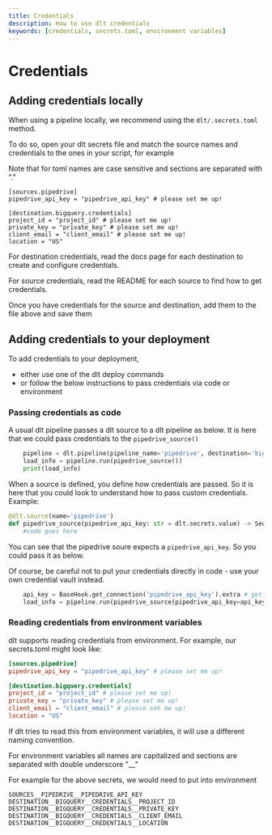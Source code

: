 ```yaml
---
title: Credentials
description: How to use dlt credentials
keywords: [credentials, secrets.toml, environment variables]
---
```


# Credentials

## Adding credentials locally

When using a pipeline locally, we recommend using the `dlt/.secrets.toml` method.

To do so, open your dlt secrets file and match the source names and credentials to the ones in your script, for example

Note that for toml names are case sensitive and sections are separated with "."

```
[sources.pipedrive]
pipedrive_api_key = "pipedrive_api_key" # please set me up!

[destination.bigquery.credentials]
project_id = "project_id" # please set me up!
private_key = "private_key" # please set me up!
client_email = "client_email" # please set me up!
location = "US"
```

For destination credentials, read the docs page for each destination to create and configure credentials.

For source credentials, read the README for each source to find how to get credentials.

Once you have credentials for the source and destination, add them to the file above and save them

## Adding credentials to your deployment

To add credentials to your deployment,
- either use one of the dlt deploy commands
- or follow the below instructions to pass credentials via code or environment

### Passing credentials as code

A usual dlt pipeline passes a dlt source to a dlt pipeline as below.
It is here that we could pass credentials to the `pipedrive_source()`
```python
    pipeline = dlt.pipeline(pipeline_name='pipedrive', destination='bigquery', dataset_name='pipedrive_data')
    load_info = pipeline.run(pipedrive_source())
    print(load_info)
```

When a source is defined, you define how credentials are passed. So it is here that you could look to understand how to pass custom credentials. Example:
```python
@dlt.source(name='pipedrive')
def pipedrive_source(pipedrive_api_key: str = dlt.secrets.value) -> Sequence[DltResource]:
    #code goes here
```
You can see that the pipedrive soure expects a `pipedrive_api_key`. So you could pass it as below.

Of course, be careful not to put your credentials directly in code - use your own credential vault instead.
```python
    api_key = BaseHook.get_connection('pipedrive_api_key').extra # get it from airflow or other credential store
    load_info = pipeline.run(pipedrive_source(pipedrive_api_key=api_key))
```

### Reading credentials from environment variables

dlt supports reading credentials from environment.
For example, our secrets.toml might look like:
```toml
[sources.pipedrive]
pipedrive_api_key = "pipedrive_api_key" # please set me up!

[destination.bigquery.credentials]
project_id = "project_id" # please set me up!
private_key = "private_key" # please set me up!
client_email = "client_email" # please set me up!
location = "US"
```
If dlt tries to read this from environment variables, it will use a different naming convention.

For environment variables all names are capitalized and sections are separated with double underscore "__"

For example for the above secrets, we would need to put into environment
```shell
SOURCES__PIPEDRIVE__PIPEDRIVE_API_KEY
DESTINATION__BIGQUERY__CREDENTIALS__PROJECT_ID
DESTINATION__BIGQUERY__CREDENTIALS__PRIVATE_KEY
DESTINATION__BIGQUERY__CREDENTIALS__CLIENT_EMAIL
DESTINATION__BIGQUERY__CREDENTIALS__LOCATION
```
